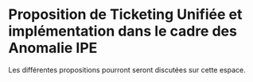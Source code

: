 Proposition de Ticketing Unifiée et implémentation dans le cadre des Anomalie IPE
=

Les différentes propositions pourront seront discutées sur cette espace.